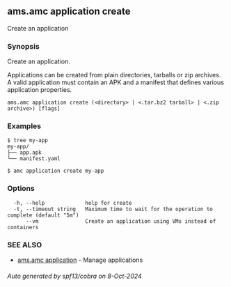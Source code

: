 ## ams.amc application create

Create an application

### Synopsis

Create an application.

Applications can be created from plain directories, tarballs or zip archives.
A valid application must contain an APK and a manifest that defines various
application properties.


```
ams.amc application create (<directory> | <.tar.bz2 tarball> | <.zip archive>) [flags]
```

### Examples

```
$ tree my-app
my-app/
├── app.apk
└── manifest.yaml

$ amc application create my-app

```

### Options

```
  -h, --help             help for create
  -t, --timeout string   Maximum time to wait for the operation to complete (default "5m")
      --vm               Create an application using VMs instead of containers
```

### SEE ALSO

* [ams.amc application](ams.amc_application.md)	 - Manage applications

###### Auto generated by spf13/cobra on 8-Oct-2024
